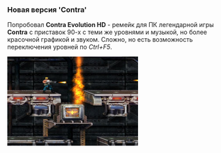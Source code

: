 <!--2021-03-27 19:27:11-->
### Новая версия 'Contra'
Попробовал **Contra Evolution HD** - ремейк для ПК легендарной игры **Contra** с приставок 90-х с теми же уровнями и музыкой, но более красочной графикой и звуком.
Сложно, но есть возможность переключения уровней по *Ctrl+F5*.

![Contra HD](Contra-Evolution-HD.jpg)